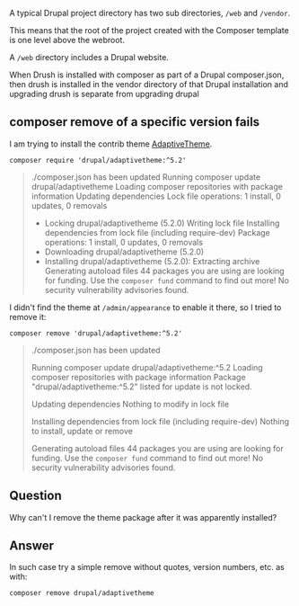 A typical Drupal project directory has two sub directories, `/web` and `/vendor`.

This means that the root of the project created with the Composer template is one level above the webroot.

A `/web` directory includes a Drupal website.

When Drush is installed with composer as part of a Drupal composer.json, then drush is installed in the vendor directory of that Drupal installation and upgrading drush is separate from upgrading drupal

## composer remove of a specific version fails

I am trying to install the contrib theme [AdaptiveTheme][1].

```shell
composer require 'drupal/adaptivetheme:^5.2'
```

> ./composer.json has been updated
Running composer update drupal/adaptivetheme
Loading composer repositories with package information
Updating dependencies
Lock file operations: 1 install, 0 updates, 0 removals
>  - Locking drupal/adaptivetheme (5.2.0)
Writing lock file
Installing dependencies from lock file (including require-dev)
Package operations: 1 install, 0 updates, 0 removals
>  - Downloading drupal/adaptivetheme (5.2.0)
>  - Installing drupal/adaptivetheme (5.2.0): Extracting archive
Generating autoload files
44 packages you are using are looking for funding.
Use the `composer fund` command to find out more!
No security vulnerability advisories found.


  [1]: https://www.drupal.org/project/adaptivetheme

I didn't find the theme at `/admin/appearance` to enable it there, so I tried to remove it:

```shell
composer remove 'drupal/adaptivetheme:^5.2'
```

> ./composer.json has been updated
>
> Running composer update drupal/adaptivetheme:^5.2
> Loading composer repositories with package information
> Package "drupal/adaptivetheme:^5.2" listed for update is not locked.
>
> Updating dependencies
> Nothing to modify in lock file
>
> Installing dependencies from lock file (including require-dev)
> Nothing to install, update or remove
>
> Generating autoload files
> 44 packages you are using are looking for funding.
> Use the `composer fund` command to find out more!
> No security vulnerability advisories found.

## Question

Why can't I remove the theme package after it was apparently installed?

## Answer

In such case try a simple remove without quotes, version numbers, etc. as with:

```shell
composer remove drupal/adaptivetheme
```
